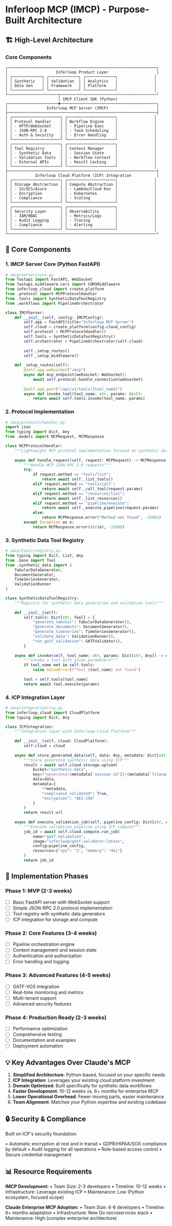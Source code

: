 # Inferloop MCP (IMCP) - Purpose-Built Architecture

## 🏗️ High-Level Architecture

### Core Components

```
┌─────────────────────────────────────────────────────────────────┐
│                     Inferloop Product Layer                     │
│ ┌─────────────┐ ┌─────────────┐ ┌─────────────┐                │
│ │ Synthetic   │ │ Validation  │ │ Analytics   │                │
│ │ Data Gen    │ │ Framework   │ │ Platform    │                │
│ └─────────────┘ └─────────────┘ └─────────────┘                │
└──────────────────────┬──────────────────────────────────────────┘
                       │ IMCP Client SDK (Python)
┌──────────────────────▼──────────────────────────────────────────┐
│                 Inferloop MCP Server (IMCP)                     │
├─────────────────────────────────────────────────────────────────┤
│ ┌─────────────────────┐ ┌─────────────────────┐                │
│ │ Protocol Handler    │ │ Workflow Engine     │                │
│ │ - HTTP/WebSocket    │ │ - Pipeline Exec     │                │
│ │ - JSON-RPC 2.0      │ │ - Task Scheduling   │                │
│ │ - Auth & Security   │ │ - Error Handling    │                │
│ └─────────────────────┘ └─────────────────────┘                │
│ ┌─────────────────────┐ ┌─────────────────────┐                │
│ │ Tool Registry       │ │ Context Manager     │                │
│ │ - Synthetic Data    │ │ - Session State     │                │
│ │ - Validation Tools  │ │ - Workflow Context  │                │
│ │ - External APIs     │ │ - Result Caching    │                │
│ └─────────────────────┘ └─────────────────────┘                │
├─────────────────────────────────────────────────────────────────┤
│            Inferloop Cloud Platform (ICP) Integration           │
│ ┌─────────────────────┐ ┌─────────────────────┐                │
│ │ Storage Abstraction │ │ Compute Abstraction │                │
│ │ - S3/GCS/Azure      │ │ - Lambda/Cloud Run  │                │
│ │ - Encryption        │ │ - Kubernetes        │                │
│ │ - Compliance        │ │ - Scaling           │                │
│ └─────────────────────┘ └─────────────────────┘                │
│ ┌─────────────────────┐ ┌─────────────────────┐                │
│ │ Security Layer      │ │ Observability       │                │
│ │ - IAM/RBAC          │ │ - Metrics/Logs      │                │
│ │ - Audit Logging     │ │ - Tracing           │                │
│ │ - Compliance        │ │ - Alerting          │                │
│ └─────────────────────┘ └─────────────────────┘                │
└─────────────────────────────────────────────────────────────────┘
```

## 🔧 Core Components

### 1. IMCP Server Core (Python FastAPI)

```python
# imcp/server/core.py
from fastapi import FastAPI, WebSocket
from fastapi.middleware.cors import CORSMiddleware
from inferloop_cloud import create_platform
from .protocol import MCPProtocolHandler
from .tools import SyntheticDataToolRegistry
from .workflows import PipelineOrchestrator

class IMCPServer:
    def __init__(self, config: IMCPConfig):
        self.app = FastAPI(title="Inferloop MCP Server")
        self.cloud = create_platform(config.cloud_config)
        self.protocol = MCPProtocolHandler()
        self.tools = SyntheticDataToolRegistry()
        self.orchestrator = PipelineOrchestrator(self.cloud)
        
        self._setup_routes()
        self._setup_middleware()
    
    def _setup_routes(self):
        @self.app.websocket("/mcp")
        async def mcp_endpoint(websocket: WebSocket):
            await self.protocol.handle_connection(websocket)
        
        @self.app.post("/api/v1/tools/{tool_name}")
        async def invoke_tool(tool_name: str, params: dict):
            return await self.tools.invoke(tool_name, params)
```

### 2. Protocol Implementation

```python
# imcp/protocol/handler.py
import json
from typing import Dict, Any
from .models import MCPRequest, MCPResponse

class MCPProtocolHandler:
    """Lightweight MCP protocol implementation focused on synthetic data workflows"""
    
    async def handle_request(self, request: MCPRequest) -> MCPResponse:
        """Handle MCP JSON-RPC 2.0 requests"""
        try:
            if request.method == "tools/list":
                return await self._list_tools()
            elif request.method == "tools/call":
                return await self._call_tool(request.params)
            elif request.method == "resources/list":
                return await self._list_resources()
            elif request.method == "pipeline/execute":
                return await self._execute_pipeline(request.params)
            else:
                return MCPResponse.error("Method not found", -32601)
        except Exception as e:
            return MCPResponse.error(str(e), -32000)
```

### 3. Synthetic Data Tool Registry

```python
# imcp/tools/registry.py
from typing import Dict, List, Any
from .base import Tool
from .synthetic_data import (
    TabularDataGenerator,
    DocumentGenerator,
    TimeSeriesGenerator,
    ValidationRunner
)

class SyntheticDataToolRegistry:
    """Registry for synthetic data generation and validation tools"""
    
    def __init__(self):
        self.tools: Dict[str, Tool] = {
            "generate_tabular": TabularDataGenerator(),
            "generate_documents": DocumentGenerator(),
            "generate_timeseries": TimeSeriesGenerator(),
            "validate_data": ValidationRunner(),
            "run_gatf_validation": GATFValidator(),
        }
    
    async def invoke(self, tool_name: str, params: Dict[str, Any]) -> Any:
        """Invoke a tool with given parameters"""
        if tool_name not in self.tools:
            raise ValueError(f"Tool {tool_name} not found")
        
        tool = self.tools[tool_name]
        return await tool.execute(params)
```

### 4. ICP Integration Layer

```python
# imcp/integration/icp.py
from inferloop_cloud import CloudPlatform
from typing import Dict, Any

class ICPIntegration:
    """Integration layer with Inferloop Cloud Platform"""
    
    def __init__(self, cloud: CloudPlatform):
        self.cloud = cloud
    
    async def store_generated_data(self, data: Any, metadata: Dict[str, Any]) -> str:
        """Store generated synthetic data using ICP"""
        result = await self.cloud.storage.upload(
            bucket="synthetic-data",
            key=f"generated/{metadata['session_id']}/{metadata['filename']}",
            data=data,
            metadata={
                **metadata,
                "compliance_validated": True,
                "encryption": "AES-256"
            }
        )
        return result.url
    
    async def execute_validation_job(self, pipeline_config: Dict[str, Any]) -> str:
        """Execute validation pipeline using ICP compute"""
        job_id = await self.cloud.compute.run_job(
            name="gatf-validation",
            image="inferloop/gatf-validator:latest",
            config=pipeline_config,
            resources={"cpu": "2", "memory": "4Gi"}
        )
        return job_id
```

## 🚀 Implementation Phases

### Phase 1: MVP (2-3 weeks)

- [ ] Basic FastAPI server with WebSocket support
- [ ] Simple JSON-RPC 2.0 protocol implementation
- [ ] Tool registry with synthetic data generators
- [ ] ICP integration for storage and compute

### Phase 2: Core Features (3-4 weeks)

- [ ] Pipeline orchestration engine
- [ ] Context management and session state
- [ ] Authentication and authorization
- [ ] Error handling and logging

### Phase 3: Advanced Features (4-5 weeks)

- [ ] GATF-VOS integration
- [ ] Real-time monitoring and metrics
- [ ] Multi-tenant support
- [ ] Advanced security features

### Phase 4: Production Ready (2-3 weeks)

- [ ] Performance optimization
- [ ] Comprehensive testing
- [ ] Documentation and examples
- [ ] Deployment automation

## 💡 Key Advantages Over Claude's MCP

1. **Simplified Architecture**: Python-based, focused on your specific needs
2. **ICP Integration**: Leverages your existing cloud platform investment
3. **Domain Optimized**: Built specifically for synthetic data workflows
4. **Faster Development**: 10-12 weeks vs. 6+ months for enterprise MCP
5. **Lower Operational Overhead**: Fewer moving parts, easier maintenance
6. **Team Alignment**: Matches your Python expertise and existing codebase

## 🔒 Security & Compliance

Built on ICP's security foundation:

• Automatic encryption at rest and in transit
• GDPR/HIPAA/SOX compliance by default
• Audit logging for all operations
• Role-based access control
• Secure credential management

## 📊 Resource Requirements

**IMCP Development:**
• Team Size: 2-3 developers
• Timeline: 10-12 weeks
• Infrastructure: Leverage existing ICP
• Maintenance: Low (Python ecosystem, focused scope)

**Claude Enterprise MCP Adoption:**
• Team Size: 4-6 developers
• Timeline: 6+ months adaptation
• Infrastructure: New Go microservices stack
• Maintenance: High (complex enterprise architecture)
